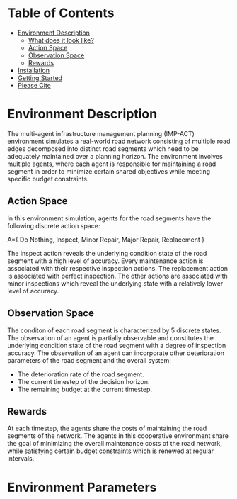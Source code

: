 <h1>Table of Contents</h1>

- [Environment Description](#environment-description)
  - [What does it look like?](#what-does-it-look-like)
  - [Action Space](#action-space)
  - [Observation Space](#observation-space)
  - [Rewards](#rewards)
- [Installation](#installation)
- [Getting Started](#getting-started)
- [Please Cite](#please-cite)

# Environment Description

The multi-agent infrastructure management planning (IMP-ACT) environment simulates a real-world road network consisting of multiple road edges decomposed into distinct road segments which need to be adequately maintained over a planning horizon. The environment involves multiple agents, where each agent is responsible for maintaining a road segment in order to minimize certain shared objectives while meeting specific budget constraints. 

## Action Space
In this environment simulation, agents for the road segments have the following discrete action space:

A={ Do Nothing, Inspect, Minor Repair, Major Repair, Replacement }

The inspect action reveals the underlying condition state of the road segment with a high level of accuracy. Every maintenance action is associated with their respective inspection actions. The replacement action is associated with perfect inspection. The other actions are associated with minor inspections which reveal the underlying state with a relatively lower level of accuracy.

## Observation Space
The conditon of each road segment is characterized by 5 discrete states. The observation of an agent is partially observable and constitutes the underlying condition state of the road segment with a degree of inspection accuracy. The observation of an agent can incorporate other deterioration parameters of the road segment and the overall system:
- The deterioration rate of the road segment.
- The current timestep of the decision horizon.
- The remaining budget at the current timestep.

## Rewards
At each timestep, the agents share the costs of maintaining the road segments of the network. The agents in this cooperative environment share the goal of minimizing the overall maintenance costs of the road network, while satisfying certain budget constraints which is renewed at regular intervals. 

# Environment Parameters



